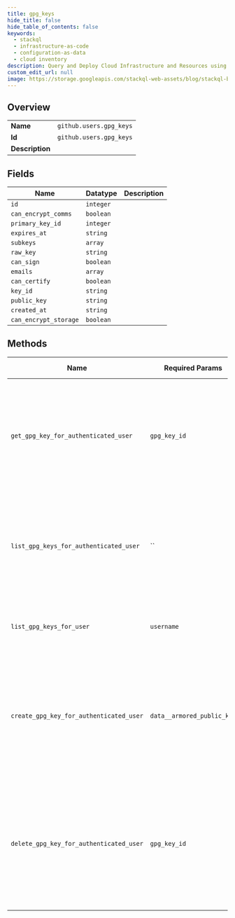 ```yaml
---
title: gpg_keys
hide_title: false
hide_table_of_contents: false
keywords:
  - stackql
  - infrastructure-as-code
  - configuration-as-data
  - cloud inventory
description: Query and Deploy Cloud Infrastructure and Resources using SQL
custom_edit_url: null
image: https://storage.googleapis.com/stackql-web-assets/blog/stackql-blog-post-featured-image.png
---
```

  
    

## Overview
<table><tbody>
<tr><td><b>Name</b></td><td><code>github.users.gpg_keys</code></td></tr>
<tr><td><b>Id</b></td><td><code>github.users.gpg_keys</code></td></tr>
<tr><td><b>Description</b></td><td></td></tr>
</tbody></table>

## Fields
| Name | Datatype | Description |
| ---- | -------- | ----------- |
| `id` | `integer` |  |
| `can_encrypt_comms` | `boolean` |  |
| `primary_key_id` | `integer` |  |
| `expires_at` | `string` |  |
| `subkeys` | `array` |  |
| `raw_key` | `string` |  |
| `can_sign` | `boolean` |  |
| `emails` | `array` |  |
| `can_certify` | `boolean` |  |
| `key_id` | `string` |  |
| `public_key` | `string` |  |
| `created_at` | `string` |  |
| `can_encrypt_storage` | `boolean` |  |
## Methods
| Name | Required Params | Description | Accessible by |
| ---- | --------------- | ----------- | ------------- |
| `get_gpg_key_for_authenticated_user` | `gpg_key_id` | View extended details for a single GPG key. Requires that you are authenticated via Basic Auth or via OAuth with at least `read:gpg_key` [scope](https://docs.github.com/apps/building-oauth-apps/understanding-scopes-for-oauth-apps/). | SELECT |
| `list_gpg_keys_for_authenticated_user` | `` | Lists the current user's GPG keys. Requires that you are authenticated via Basic Auth or via OAuth with at least `read:gpg_key` [scope](https://docs.github.com/apps/building-oauth-apps/understanding-scopes-for-oauth-apps/). | SELECT |
| `list_gpg_keys_for_user` | `username` | Lists the GPG keys for a user. This information is accessible by anyone. | SELECT |
| `create_gpg_key_for_authenticated_user` | `data__armored_public_key` | Adds a GPG key to the authenticated user's GitHub account. Requires that you are authenticated via Basic Auth, or OAuth with at least `write:gpg_key` [scope](https://docs.github.com/apps/building-oauth-apps/understanding-scopes-for-oauth-apps/). | INSERT |
| `delete_gpg_key_for_authenticated_user` | `gpg_key_id` | Removes a GPG key from the authenticated user's GitHub account. Requires that you are authenticated via Basic Auth or via OAuth with at least `admin:gpg_key` [scope](https://docs.github.com/apps/building-oauth-apps/understanding-scopes-for-oauth-apps/). | DELETE |
